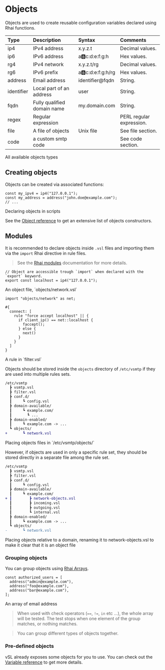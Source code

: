 # Objects

Objects are used to create reusable configuration variables declared using Rhai functions. 

| Type    | Description                 | Syntax                | Comments                 |
| :------ | :-------------------------- | :-------------------- | :----------------------- |
| ip4     | IPv4 address                | x.y.z.t               | Decimal values.          |
| ip6     | IPv6 address                | a:b:c:d:e:f:g:h       | Hex values.              |
| rg4     | IPv4 network                | x.y.z.t/rg            | Decimal values.          |
| rg6     | IPv6 prefix                 | a:b:c:d:e:f:g:h/rg    | Hex values.              |
| address | Email address               | identifier@fqdn            | String.                  |
| identifier   | Local part of an address    | user                  | String.                  |
| fqdn    | Fully qualified domain name | my&#46;domain&#46;com | String.                  |
| regex   | Regular expression          |                       | PERL regular expression. |
| file    | A file of objects           | Unix file             | See file section.        |
| code    | a custom smtp code          |                       | See code section.        |
<p class="ann"> All available objects types </p>

## Creating objects

Objects can be created via associated functions:

```rust,ignore
const my_ipv4 = ip4("127.0.0.1");
const my_address = address("john.doe@example.com");
// ...
```
<p class="ann"> Declaring objects in scripts </p>

See the [Object reference](../ref/vSL/api/fn::global::objects.md) to get an extensive list of objects constructors.

## Modules

It is recommended to declare objects inside `.vsl` files and importing them via the `import` Rhai directive in rule files.

> See the [Rhai modules](https://rhai.rs/book/language/modules/index.html) documentation for more details.

```rust,ignore
// Object are accessible trough `import` when declared with the `export` keyword.
export const localhost = ip4("127.0.0.1");
```
<p class="ann"> An object file, `objects/network.vsl` </p>

```
import "objects/network" as net;

#{
  connect: [
    rule "force accept localhost" || {
      if client_ip() == net::localhost {
        faccept();
      } else {
        next()
      }
    }
  ]
}
```
<p class="ann"> A rule in `filter.vsl` </p>

Objects should be stored inside the `objects` directory of `/etc/vsmtp` if they are used into multiple rules sets.


```diff
/etc/vsmtp
  ┣ vsmtp.vsl
  ┣ filter.vsl
  ┣ conf.d/
  ┃     ┗ config.vsl
  ┣ domain-available/
  ┃     ┗ example.com/
  ┃       ┗ ...
  ┣ domain-enabled/
  ┃     ┗ example.com -> ...
  ┗ objects/
+       ┗ network.vsl
```
<p class="ann"> Placing objects files in `/etc/vsmtp/objects/` </p>

However, if objects are used in only a specific rule set, they should be stored directly in a separate file among the rule set.

```diff
/etc/vsmtp
  ┣ vsmtp.vsl
  ┣ filter.vsl
  ┣ conf.d/
  ┃     ┗ config.vsl
  ┣ domain-available/
  ┃     ┗ example.com/
+ ┃        ┣ network-objects.vsl
  ┃        ┣ incoming.vsl
  ┃        ┣ outgoing.vsl
  ┃        ┗ internal.vsl
  ┣ domain-enabled/
  ┃     ┗ example.com -> ...
  ┗ objects/
-       ┗ network.vsl
```
<p class="ann"> Placing objects relative to a domain, renaming it to network-objects.vsl to make it clear that it is an object file </p>

### Grouping objects

You can group objects using [Rhai Arrays](https://rhai.rs/book/language/arrays.html#arrays).

```rust,ignore
const authorized_users = [
  address("admin@example.com"),
  address("foo@example.com"),
  address("bar@example.com"),
];
```
<p class="ann"> An array of email address </p>

> When used with check operators (`==`, `!=`, `in` etc ...), the whole array will be tested. The test stops when one element of the group matches, or nothing matches.

> You can group different types of objects together.

### Pre-defined objects

vSL already exposes some objects for you to use. You can check out the [Variable reference](../ref/vSL/variables.md) to get more details.

<!--
// TODO: Move the following descriptions to their corresponding doc comments.

### About files

File objects are standard text files containing values delimited by CRLF.
Only one type of object is authorized in one file.

```shell
cat /etc/vsmtp/config/local_mta.txt
# 192.168.1.10
# 192.168.1.12
# 10.3.4.240
```

```rust,ignore
export const local_MTA = file("/etc/vsmtp/config/local_mta.txt", "ip4");
```

### About codes

custom codes can be declared with the following syntax.

```rust,ignore
const code554 = code(554, "Relay access denied");

// You can also create enhanced codes.
const code554_7_1 = code(554, "5.7.1", "Relay access denied");

// Use the code with rule statuses. `deny`, `info`, `accept` & `faccept` functions can take any code as parameter.
deny(code554);
deny(code554_7_1);
info(code554_7_1);
``` -->
